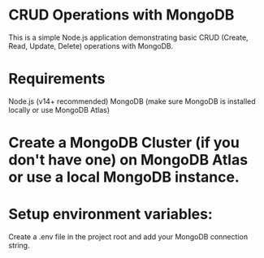 

# CRUD Operations with MongoDB

 This is a simple Node.js application demonstrating basic CRUD (Create, Read, Update, Delete) operations with MongoDB.

# Requirements
 Node.js (v14+ recommended)
 MongoDB (make sure MongoDB is installed locally or use MongoDB Atlas)

# Create a MongoDB Cluster (if you don't have one) on MongoDB Atlas or use a local MongoDB instance.

# Setup environment variables:
 Create a .env file in the project root and add your MongoDB connection string.
